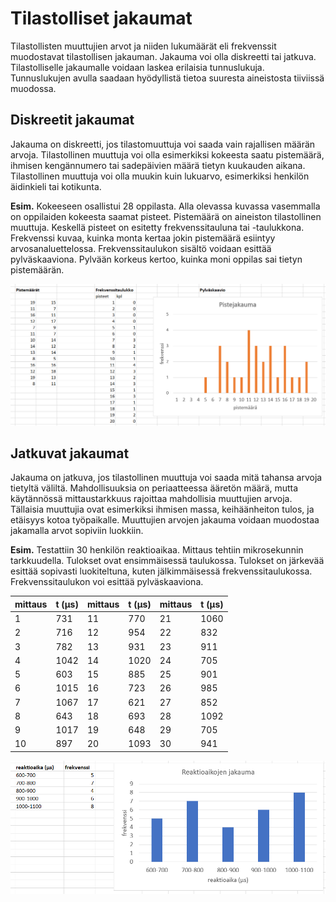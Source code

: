 # Tilastolliset jakaumat

Tilastollisten muuttujien arvot ja niiden lukumäärät eli frekvenssit muodostavat tilastollisen jakauman. Jakauma voi olla diskreetti tai jatkuva. Tilastolliselle jakaumalle voidaan laskea erilaisia tunnuslukuja. Tunnuslukujen avulla saadaan hyödyllistä tietoa suuresta aineistosta tiiviissä muodossa. 

## Diskreetit jakaumat

Jakauma on diskreetti, jos tilastomuuttuja voi saada vain rajallisen määrän arvoja. Tilastollinen muuttuja voi olla esimerkiksi kokeesta saatu pistemäärä, ihmisen kengännumero tai sadepäivien määrä tietyn kuukauden aikana. Tilastollinen muuttuja voi olla muukin kuin lukuarvo, esimerkiksi henkilön äidinkieli tai kotikunta.

**Esim.** Kokeeseen osallistui 28 oppilasta. Alla olevassa kuvassa vasemmalla on oppilaiden kokeesta saamat pisteet. Pistemäärä on aineiston tilastollinen muuttuja. Keskellä pisteet on esitetty frekvenssitauluna tai -taulukkona. Frekvenssi kuvaa, kuinka monta kertaa jokin pistemäärä esiintyy arvosanaluettelossa. Frekvenssitaulukon sisältö voidaan esittää pylväskaaviona. Pylvään korkeus kertoo, kuinka moni oppilas sai tietyn pistemäärän.

![Diskreetti jakauma](diskreetti_jakauma.png "Diskreetti jakauma")

## Jatkuvat jakaumat

Jakauma on jatkuva, jos tilastollinen muuttuja voi saada mitä tahansa arvoja tietyltä väliltä. Mahdollisuuksia on periaatteessa ääretön määrä, mutta käytännössä mittaustarkkuus rajoittaa mahdollisia muuttujien arvoja. Tällaisia muuttujia ovat esimerkiksi ihmisen massa, keihäänheiton tulos, ja etäisyys kotoa työpaikalle. Muuttujien arvojen jakauma voidaan muodostaa jakamalla arvot sopiviin luokkiin.

**Esim.** Testattiin 30 henkilön reaktioaikaa. Mittaus tehtiin mikrosekunnin tarkkuudella. Tulokset ovat ensimmäisessä taulukossa. Tulokset on järkevää esittää sopivasti luokiteltuna, kuten jälkimmäisessä frekvenssitaulukossa. Frekvenssitaulukon voi esittää pylväskaaviona.

|mittaus|t (µs)|mittaus|t (µs)|mittaus|t (µs)|
|-------|------|-------|-----|--------|-------|
|1|731|11|770|21|1060|
|2|716|12|954|22|832|
|3|782|13|931|23|911|
|4|1042|14|1020|24|705|
|5|603|15|885|25|901|
|6|1015|16|723|26|985|
|7|1067|17|621|27|852|
|8|643|18|693|28|1092|
|9|1017|19|648|29|705|
|10|897|20|1093|30|941|

![Jatkuva jakauma](jatkuva_jakauma.png "Diskreetti jakauma")